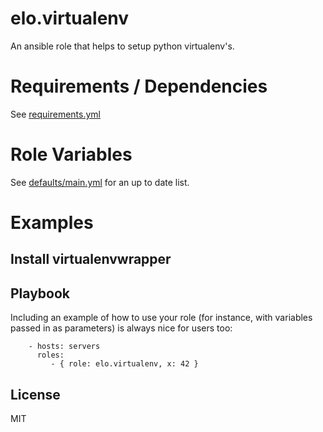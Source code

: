 # elo.virtualenv

An ansible role that helps to setup python virtualenv's.

# Requirements / Dependencies

See [requirements.yml](requirements.yml)

# Role Variables

See [defaults/main.yml](defaults/main.yml) for an up to date list.

# Examples

## Install virtualenvwrapper 

## Playbook 

Including an example of how to use your role (for instance, with variables passed in as parameters) is always nice for users too:

```
    - hosts: servers
      roles:
         - { role: elo.virtualenv, x: 42 }
```

## License

MIT
